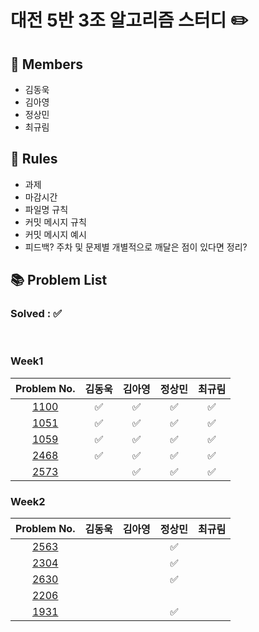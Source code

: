 # 대전 5반 3조 알고리즘 스터디 ✏️
## 👥 Members
- 김동욱
- 김아영
- 정상민
- 최규림



## 👋 Rules 
- 과제
- 마감시간
- 파일명 규칙
- 커밋 메시지 규칙
- 커밋 메시지 예시
- 피드백? 주차 및 문제별 개별적으로 깨달은 점이 있다면 정리?

## 📚 Problem List 

### Solved : ✅

<br>

### Week1

|Problem No.|김동욱|김아영|정상민|최규림|
|:-----------:|:-----:|:----:|:----:|:----:|
|[1100](https://www.acmicpc.net/problem/1100)| ✅ | ✅ | ✅  | ✅  |
|[1051](https://www.acmicpc.net/problem/1051)| ✅ | ✅ | ✅  | ✅  |
|[1059](https://www.acmicpc.net/problem/1059)| ✅ | ✅ | ✅  | ✅  |
|[2468](https://www.acmicpc.net/problem/2468)| ✅ | ✅ | ✅ | ✅  |
|[2573](https://www.acmicpc.net/problem/2573)|   | ✅ | ✅  | ✅  |

### Week2

|Problem No.|김동욱|김아영|정상민|최규림|
|:-----------:|:-----:|:----:|:----:|:----:|
|[2563](https://www.acmicpc.net/problem/2563)|  |  | ✅  |   |
|[2304](https://www.acmicpc.net/problem/2304)|  |  | ✅  |   |
|[2630](https://www.acmicpc.net/problem/2630)|  |  | ✅  |   |
|[2206](https://www.acmicpc.net/problem/2206)|  |  |   |   |
|[1931](https://www.acmicpc.net/problem/1931)|  |  | ✅  |   |
